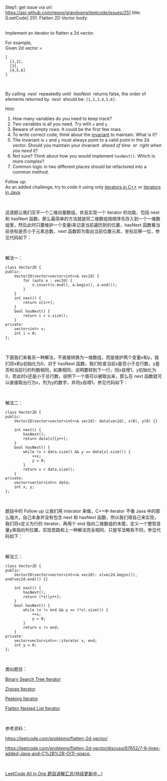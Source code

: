 Step1: get issue via url: https://api.github.com/repos/grandyang/leetcode/issues/251 
 title:[LeetCode] 251. Flatten 2D Vector 
 body:  
  

Implement an iterator to flatten a 2d vector.

For example,  
Given 2d vector =
    
    
    [
      [1,2],
      [3],
      [4,5,6]
    ]
    

 

By calling  _next_  repeatedly until  _hasNext_  returns false, the order of elements returned by  _next_  should be: `[1,2,3,4,5,6]`.

Hint:

  1. How many variables do you need to keep track?
  2. Two variables is all you need. Try with `x` and `y`.
  3. Beware of empty rows. It could be the first few rows.
  4. To write correct code, think about the [invariant](https://en.wikipedia.org/wiki/Invariant_\(computer_science\)) to maintain. What is it?
  5. The invariant is `x` and `y` must always point to a valid point in the 2d vector. Should you maintain your invariant  _ahead of time_  or  _right when you need it_?
  6. Not sure? Think about how you would implement `hasNext()`. Which is more complex?
  7. Common logic in two different places should be refactored into a common method.



Follow up:  
As an added challenge, try to code it using only [iterators in C++](http://www.cplusplus.com/reference/iterator/iterator/) or [iterators in Java](http://docs.oracle.com/javase/7/docs/api/java/util/Iterator.html).

 

这道题让我们压平一个二维向量数组，并且实现一个 iterator 的功能，包括 next 和 hasNext 函数，那么最简单的方法就是将二维数组按顺序先存入到一个一维数组里，然后此时只要维护一个变量i来记录当前遍历到的位置，hasNext 函数看当前坐标是否小于元素总数，next 函数即为取出当前位置元素，坐标后移一位，参见代码如下：                      

 

解法一：
    
    
    class Vector2D {
    public:
        Vector2D(vector<vector<int>>& vec2d) {
            for (auto a : vec2d) {
                v.insert(v.end(), a.begin(), a.end());
            }    
        }
        int next() {
            return v[i++];
        }
        bool hasNext() {
            return i < v.size();
        }
    private:
        vector<int> v;
        int i = 0;
    };

 

下面我们来看另一种解法，不直接转换为一维数组，而是维护两个变量x和y，我们将x和y初始化为0，对于 hasNext 函数，我们检查当前x是否小于总行数，y是否和当前行的列数相同，如果相同，说明要转到下一行，则x自增1，y初始化为0，若此时x还是小于总行数，说明下一个值可以被取出来，那么在 next 函数就可以直接取出行为x，列为y的数字，并将y自增1，参见代码如下：

 

解法二：
    
    
    class Vector2D {
    public:
        Vector2D(vector<vector<int>>& vec2d): data(vec2d), x(0), y(0) {}
    
        int next() {
            hasNext();
            return data[x][y++];
        }
        bool hasNext() {
            while (x < data.size() && y == data[x].size()) {
                ++x; 
                y = 0;
            }
            return x < data.size();
        }    
    private:
        vector<vector<int>> data;
        int x, y;
    };

 

题目中的 Follow up 让我们用 interator 来做，C++中 iterator 不像 Java 中的那么强大，自己本身并没有包含 next 和 hasNext 函数，所以我们得自己来实现，我们将x定义为行的 iterator，再用个 end 指向二维数组的末尾，定义一个整型变量y来指向列位置，实现思路和上一种解法完全相同，只是写法略有不同，参见代码如下：

 

解法三：
    
    
    class Vector2D {
    public:
        Vector2D(vector<vector<int>>& vec2d): x(vec2d.begin()), end(vec2d.end()) {}
        
        int next() {
            hasNext();
            return (*x)[y++];
        }
        bool hasNext() {
            while (x != end && y == (*x).size()) {
                ++x; 
                y = 0;
            }
            return x != end;
        }
    private:
        vector<vector<int>>::iterator x, end;
        int y = 0;
    };

 

类似题目：

[Binary Search Tree Iterator](http://www.cnblogs.com/grandyang/p/4231455.html)

[Zigzag Iterator](http://www.cnblogs.com/grandyang/p/5212785.html)

[Peeking Iterator](http://www.cnblogs.com/grandyang/p/4825068.html)

[Flatten Nested List Iterator](http://www.cnblogs.com/grandyang/p/5358793.html)

 

参考资料：

<https://leetcode.com/problems/flatten-2d-vector/>

<https://leetcode.com/problems/flatten-2d-vector/discuss/67652/7-9-lines-added-Java-and-C%2B%2B-O(1)-space.>

 

[LeetCode All in One 题目讲解汇总(持续更新中...)](http://www.cnblogs.com/grandyang/p/4606334.html)
